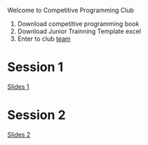 Welcome to Competitive Programming Club

1. Download competitive programming book
2. Download Junior Trainning Template excel
3. Enter to club [team](https://docs.google.com/spreadsheets/d/1c7JFa8pFZIxwEcXBxeDZT8foNpuYkmjV3aP9ss_91ts/edit?usp=sharing)

# Session 1
[Slides 1](https://docs.google.com/presentation/d/1rpNoqcZLTZy481P7jhzwmVMlky9b8QiW/edit?usp=sharing&ouid=112454259737266877874&rtpof=true&sd=true)

# Session 2
[Slides 2](https://docs.google.com/presentation/d/1hbJRfII9Z_9ueiPMnIWz7j0DJ4JY1xk7/edit?usp=sharing&ouid=112454259737266877874&rtpof=true&sd=true)

